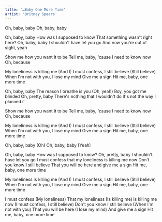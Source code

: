 ```yaml
---
title: '…Baby One More Time'
artist: 'Britney Spears'
---
```


Oh, baby, baby
Oh, baby, baby

Oh, baby, baby
How was I supposed to know
That something wasn't right here?
Oh, baby, baby
I shouldn't have let you go
And now you're out of sight, yeah

Show me how you want it to be
Tell me, baby, 'cause I need to know now
Oh, because

My loneliness is killing me (And I)
I must confess, I still believe (Still believe)
When I'm not with you, I lose my mind
Give me a sign
Hit me, baby, one more time

Oh, baby, baby
The reason I breathe is you (Oh, yeah)
Boy, you got me blinded
Oh, pretty, baby
There's nothing that I wouldn't do
It's not the way I planned it

Show me how you want it to be
Tell me, baby, 'cause I need to know now
Oh, because

My loneliness is killing me (And I)
I must confess, I still believe (Still believe)
When I'm not with you, I lose my mind
Give me a sign
Hit me, baby, one more time

Oh, baby, baby (Oh)
Oh, baby, baby (Yeah)

Oh, baby, baby
How was I supposed to know?
Oh, pretty, baby
I shouldn't have let you go
I must confess that my loneliness is killing me now
Don't you know I still believe
That you will be here and give me a sign
Hit me, baby, one more time

My loneliness is killing me (And I)
I must confess, I still believe (Still believe)
When I'm not with you, I lose my mind
Give me a sign
Hit me, baby, one more time

I must confess (My loneliness)
That my loneliness (Is killing me)
Is killing me now (I must confess, I still believe)
Don't you know I still believe (When I'm not with you)
That you will be here (I lose my mind)
And give me a sign
Hit me, baby, one more time
